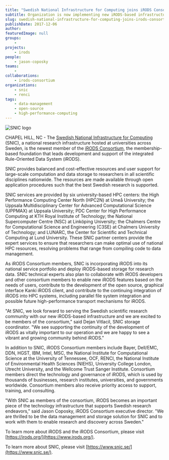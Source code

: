 ```yaml
---
title: "Swedish National Infrastructure for Computing joins iRODS Consortium"
subtitle: Organization is now implementing new iRODS-based infrastructure
slug: swedish-national-infrastructure-for-computing-joins-irods-consortium-now-implementing-new-irods-based-infrastructure
publishDate: 2017-12-06
author: 
featuredImage: null
groups:
    - 
projects:
    - irods
people:
    - jason-coposky
teams: 
    - 
collaborations:
    - irods-consortium
organizations:
    - snic
    - renci
tags:
    - data-management
    - open-source
    - high-performance-computing
---
```

![SNIC logo](https://renci.org/wp-content/uploads/2017/12/snic-newlogo-300x74.png)

CHAPEL HILL, NC - The [Swedish National Infrastructure for Computing](https://www.snic.se/) (SNIC), a national research infrastructure hosted at universities across Sweden, is the newest member of the [iRODS Consortium](http://www.irods.org), the membership-based foundation that leads development and support of the integrated Rule-Oriented Data System (iRODS).

SNIC provides balanced and cost-effective resources and user support for large-scale computation and data storage to researchers in all scientific disciplines nationwide. The resources are made available through open application procedures such that the best Swedish research is supported.

SNIC services are provided by six university-based HPC centers: the High Performance Computing Center North (HPC2N) at Umeå University; the Uppsala Multidisciplinary Center for Advanced Computational Science (UPPMAX) at Uppsala University; PDC Center for High Performance Computing at KTH Royal Institute of Technology; the National Supercomputer Centre (NSC) at Linköping University; the Chalmers Centre for Computational Science and Engineering (C3SE) at Chalmers University of Technology; and LUNARC, the Center for Scientific and Technical Computing at Lund University. These SNIC partner centers provide the expert services to ensure that researchers can make optimal use of national HPC resources, resolving problems that range from compiling code to data management.

As iRODS Consortium members, SNIC is incorporating iRODS into its national service portfolio and deploy iRODS-based storage for research data. SNIC technical experts also plan to collaborate with iRODS developers and other consortium members to enable new iRODS features based on the needs of users, contribute to the development of the open source, graphical interface Kanki iRODS client, and contribute to the continuing integration of iRODS into HPC systems, including parallel file system integration and possible future high-performance transport mechanisms for iRODS. 

"At SNIC, we look forward to serving the Swedish scientific research community with our new iRODS-based infrastructure and we are excited to be members of the consortium," said Dejan Vitlacil, SNIC storage coordinator. "We see supporting the continuity of the development of iRODS as vitally important to our operation and we are happy to see a vibrant and growing community behind iRODS."

In addition to SNIC, iRODS Consortium members include Bayer, Dell/EMC, DDN, HGST, IBM, Intel, MSC, the National Institute for Computational Science at the University of Tennessee, OCF, RENCI, the National Institute of Environmental Health Sciences (NIEHS), University College London, Utrecht University, and the Wellcome Trust Sanger Institute. Consortium members direct the technology and governance of iRODS, which is used by thousands of businesses, research institutes, universities, and governments worldwide. Consortium members also receive priority access to support, training, and consulting.

"With SNIC as members of the consortium, iRODS becomes an important piece of the technology infrastructure that supports Swedish research endeavors," said Jason Coposky, iRODS Consortium executive director. "We are thrilled to be the data management and storage solution for SNIC and to work with them to enable research and discovery across Sweden."

To learn more about iRODS and the iRODS Consortium, please visit [https://irods.org/](https://www.irods.org/).

To learn more about SNIC, please visit [https://www.snic.se/](https://www.snic.se/).
